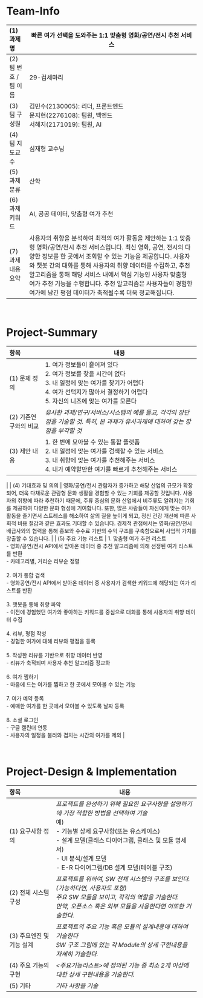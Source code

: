
# Team-Info
| (1) 과제명 | 빠른 여가 선택을 도와주는 1:1 맞춤형 영화/공연/전시 추천 서비스
|:---  |-------  |
| (2) 팀 번호 / 팀 이름 | 29-컴세마리 |
| (3) 팀 구성원 | 김민수(2130005): 리더, 프론트엔드 <br> 문지현(2276108): 팀원, 백엔드 <br> 서혜지(2171019): 팀원, AI			 |
| (4) 팀 지도교수 | 심재형 교수님 |
| (5) 과제 분류 | 산학 |
| (6) 과제 키워드 | AI, 공공 데이터, 맞춤형 여가 추천  |
| (7) 과제 내용 요약 | 사용자의 취향을 분석하여 최적의 여가 활동을 제안하는 1:1 맞춤형 영화/공연/전시 추천 서비스입니다. 최신 영화, 공연, 전시의 다양한 정보를 한 곳에서 조회할 수 있는 기능을 제공합니다. 사용자와 챗봇 간의 대화를 통해 사용자의 취향 데이터를 수집하고, 추천 알고리즘을 통해 해당 서비스 내에서 핵심 기능인 사용자 맞춤형 여가 추천 기능을 수행합니다. 추천 알고리즘은 사용자들이 경험한 여가에 남긴 평점 데이터가 축적될수록 더욱 정교해집니다. |

<br>

# Project-Summary
| 항목 | 내용 |
|:---  |---  |
| (1) 문제 정의 |  1. 여가 정보들이 흩어져 있다 <br> 2. 여가 정보를 찾을 시간이 없다 <br> 3. 내 일정에 맞는 여가를 찾기가 어렵다 <br> 4. 여가 선택지가 많아서 결정하기 어렵다 <br> 5. 자신의 니즈에 맞는 여가를 모른다 <br> |
| (2) 기존연구와의 비교 | *유사한 과제/연구/서비스/시스템의 예를 들고, 각각의 장단점을 기술할 것. 특히, 본 과제가 유사과제에 대하여 갖는 장점을 부각할 것* |
| (3) 제안 내용 | 1. 한 번에 모아볼 수 있는 통합 플랫폼 <br> 2. 내 일정에 맞는 여가를 검색할 수 있는 서비스 <br> 3. 내 취향에 맞는 여가를 추천해주는 서비스 <br> 4. 내가 예약할만한 여가를 빠르게 추천해주는 서비스 <br>
 |
| (4) 기대효과 및 의의 | 영화/공연/전시 관람자가 증가하고 해당 산업의 규모가 확장되어, 더욱 다채로운 관람형 문화 생활을 경험할 수 있는 기회를 제공할 것입니다. 사용자의 취향에 따라 추천하기 때문에, 주류 중심의 문화 산업에서 비주류도 알려지는 기회를 제공하여 다양한 문화 형성에 기여합니다. 또한, 많은 사람들이 자신에게 맞는 여가 활동을 즐기면서 스트레스를 해소하여 삶의 질을 높이게 되고, 정신 건강 개선에 따른 사회적 비용 절감과 같은 효과도 기대할 수 있습니다. 경제적 관점에서는 영화/공연/전시 배급사와의 협력을 통해 홍보와 수수료 기반의 수익 구조를 구축함으로써 사업적 가치를 창출할 수 있습니다. |
| (5) 주요 기능 리스트 | 1. 맞춤형 여가 추천 리스트 <br> - 영화/공연/전시 API에서 받아온 데이터 중 추천 알고리즘에 의해 선정된 여가 리스트를 반환 <br> - 카테고리별, 거리순 리뷰순 정렬 <br> <br> 2. 여가 통합 검색 <br> - 영화공연/전시 API에서 받아온 데이터 중 사용자가 검색한 키워드에 해당되는 여가 리스트를 반환 <br> <br> 3. 챗봇을 통해 취향 파악 <br> - 이전에 경험했던 여가와 좋아하는 키워드를 중심으로 대화를 통해 사용자의 취향 데이터 수집 <br> <br> 4. 리뷰, 평점 작성 <br> - 경험한 여가에 대해 리뷰와 평점을 등록 <br> <br>5. 작성한 리뷰를 기반으로 취향 데이터 반영 <br> - 리뷰가 축적되며 사용자 추천 알고리즘 정교화 <br> <br> 6. 여가 찜하기 <br> - 마음에 드는 여가를 찜하고 한 곳에서 모아볼 수 있는 기능 <br><br> 7. 여가 예약 등록 <br> - 예매한 여가를 한 곳에서 모아볼 수 있도록 날짜 등록 <br> <br> 8. 소셜 로그인 <br> - 구글 캘린더 연동 <br> - 사용자의 일정을 불러와 겹치는 시간의 여가를 제외 |

<br>
 
# Project-Design & Implementation
| 항목 | 내용 |
|:---  |---  |
| (1) 요구사항 정의 | *프로젝트를 완성하기 위해 필요한 요구사항을 설명하기에 가장 적합한 방법을 선택하여 기술* <br> 예) <br> - 기능별 상세 요구사항(또는 유스케이스) <br> - 설계 모델(클래스 다이어그램, 클래스 및 모듈 명세서) <br> - UI 분석/설계 모델 <br> - E-R 다이어그램/DB 설계 모델(테이블 구조) |
| (2) 전체 시스템 구성 | *프로젝트를 위하여, SW 전체 시스템의 구조를 보인다. (가능하다면, 사용자도 포함) <br> 주요 SW 모듈을 보이고, 각각의 역할을 기술한다. <br>만약, 오픈소스 혹은 외부 모듈을 사용한다면 이또한 기술한다.* |
| (3) 주요엔진 및 기능 설계 | *프로젝트의 주요 기능 혹은 모듈의 설계내용에 대하여 기술한다 <br> SW 구조 그림에 있는 각 Module의 상세 구현내용을 자세히 기술한다.* |
| (4) 주요 기능의 구현 | *<주요기능리스트>에 정의된 기능 중 최소 2개 이상에 대한 상세 구현내용을 기술한다.* |
| (5) 기타 | *기타 사항을 기술*  |

<br>
